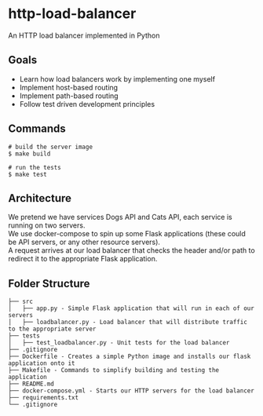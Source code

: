 # http-load-balancer

An HTTP load balancer implemented in Python

## Goals

- Learn how load balancers work by implementing one myself
- Implement host-based routing
- Implement path-based routing
- Follow test driven development principles

## Commands

```
# build the server image
$ make build

# run the tests
$ make test
```

## Architecture
We pretend we have services Dogs API and Cats API, each service is running on two servers.  
We use docker-compose to spin up some Flask applications (these could be API servers, or any other resource servers).  
A request arrives at our load balancer that checks the header and/or path to redirect it to the appropriate Flask application.  

## Folder Structure

```
├── src
│   ├── app.py - Simple Flask application that will run in each of our servers
│   ├── loadbalancer.py - Load balancer that will distribute traffic to the appropriate server
├── tests
│   ├── test_loadbalancer.py - Unit tests for the load balancer
├── .gitignore
├── Dockerfile - Creates a simple Python image and installs our flask application onto it
├── Makefile - Commands to simplify building and testing the application
├── README.md
├── docker-compose.yml - Starts our HTTP servers for the load balancer
├── requirements.txt
└── .gitignore
```
